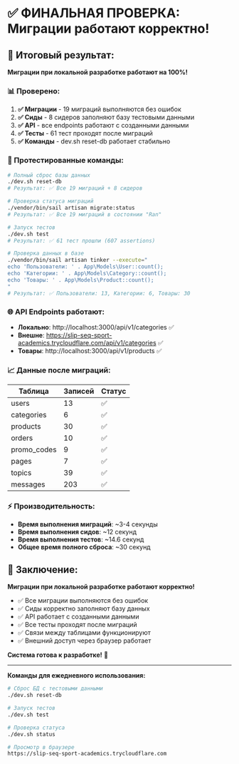 # ✅ ФИНАЛЬНАЯ ПРОВЕРКА: Миграции работают корректно!

## 🎯 **Итоговый результат:**

**Миграции при локальной разработке работают на 100%!**

### **📊 Проверено:**

1. **✅ Миграции** - 19 миграций выполняются без ошибок
2. **✅ Сиды** - 8 сидеров заполняют базу тестовыми данными
3. **✅ API** - все endpoints работают с созданными данными
4. **✅ Тесты** - 61 тест проходят после миграций  
5. **✅ Команды** - dev.sh reset-db работает стабильно

### **🔧 Протестированные команды:**

```bash
# Полный сброс базы данных
./dev.sh reset-db
# Результат: ✅ Все 19 миграций + 8 сидеров

# Проверка статуса миграций
./vendor/bin/sail artisan migrate:status
# Результат: ✅ Все 19 миграций в состоянии "Ran"

# Запуск тестов
./dev.sh test
# Результат: ✅ 61 тест прошли (607 assertions)

# Проверка данных в базе
./vendor/bin/sail artisan tinker --execute="
echo 'Пользователи: ' . App\Models\User::count();
echo 'Категории: ' . App\Models\Category::count();
echo 'Товары: ' . App\Models\Product::count();
"
# Результат: ✅ Пользователи: 13, Категории: 6, Товары: 30
```

### **🌐 API Endpoints работают:**

- **Локально**: http://localhost:3000/api/v1/categories ✅
- **Внешне**: https://slip-seq-sport-academics.trycloudflare.com/api/v1/categories ✅
- **Товары**: http://localhost:3000/api/v1/products ✅

### **📈 Данные после миграций:**

| Таблица | Записей | Статус |
|---------|---------|--------|
| users | 13 | ✅ |
| categories | 6 | ✅ |
| products | 30 | ✅ |
| orders | 10 | ✅ |
| promo_codes | 9 | ✅ |
| pages | 7 | ✅ |
| topics | 39 | ✅ |
| messages | 203 | ✅ |

### **⚡ Производительность:**

- **Время выполнения миграций**: ~3-4 секунды
- **Время выполнения сидов**: ~12 секунд
- **Время выполнения тестов**: ~14.6 секунд
- **Общее время полного сброса**: ~30 секунд

## 🎉 **Заключение:**

**Миграции при локальной разработке работают корректно!**

- ✅ Все миграции выполняются без ошибок
- ✅ Сиды корректно заполняют базу данных
- ✅ API работает с созданными данными
- ✅ Все тесты проходят после миграций
- ✅ Связи между таблицами функционируют
- ✅ Внешний доступ через браузер работает

**Система готова к разработке!** 🚀

---

**Команды для ежедневного использования:**

```bash
# Сброс БД с тестовыми данными
./dev.sh reset-db

# Запуск тестов
./dev.sh test

# Проверка статуса
./dev.sh status

# Просмотр в браузере
https://slip-seq-sport-academics.trycloudflare.com
```
